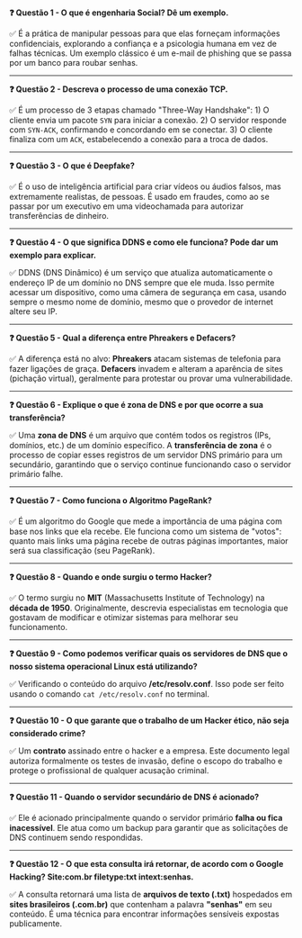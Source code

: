 **❓ Questão 1 - O que é engenharia Social? Dê um exemplo.**

✅ É a prática de manipular pessoas para que elas forneçam informações confidenciais, explorando a confiança e a psicologia humana em vez de falhas técnicas. Um exemplo clássico é um e-mail de phishing que se passa por um banco para roubar senhas.

***

**❓ Questão 2 - Descreva o processo de uma conexão TCP.**

✅ É um processo de 3 etapas chamado "Three-Way Handshake": 1) O cliente envia um pacote `SYN` para iniciar a conexão. 2) O servidor responde com `SYN-ACK`, confirmando e concordando em se conectar. 3) O cliente finaliza com um `ACK`, estabelecendo a conexão para a troca de dados.

***

**❓ Questão 3 - O que é Deepfake?**

✅ É o uso de inteligência artificial para criar vídeos ou áudios falsos, mas extremamente realistas, de pessoas. É usado em fraudes, como ao se passar por um executivo em uma videochamada para autorizar transferências de dinheiro.

***

**❓ Questão 4 - O que significa DDNS e como ele funciona? Pode dar um exemplo para explicar.**

✅ DDNS (DNS Dinâmico) é um serviço que atualiza automaticamente o endereço IP de um domínio no DNS sempre que ele muda. Isso permite acessar um dispositivo, como uma câmera de segurança em casa, usando sempre o mesmo nome de domínio, mesmo que o provedor de internet altere seu IP.

***

**❓ Questão 5 - Qual a diferença entre Phreakers e Defacers?**

✅ A diferença está no alvo: **Phreakers** atacam sistemas de telefonia para fazer ligações de graça. **Defacers** invadem e alteram a aparência de sites (pichação virtual), geralmente para protestar ou provar uma vulnerabilidade.

***

**❓ Questão 6 - Explique o que é zona de DNS e por que ocorre a sua transferência?**

✅ Uma **zona de DNS** é um arquivo que contém todos os registros (IPs, domínios, etc.) de um domínio específico. A **transferência de zona** é o processo de copiar esses registros de um servidor DNS primário para um secundário, garantindo que o serviço continue funcionando caso o servidor primário falhe.

***

**❓ Questão 7 - Como funciona o Algoritmo PageRank?**

✅ É um algoritmo do Google que mede a importância de uma página com base nos links que ela recebe. Ele funciona como um sistema de "votos": quanto mais links uma página recebe de outras páginas importantes, maior será sua classificação (seu PageRank).

***

**❓ Questão 8 - Quando e onde surgiu o termo Hacker?**

✅ O termo surgiu no **MIT** (Massachusetts Institute of Technology) na **década de 1950**. Originalmente, descrevia especialistas em tecnologia que gostavam de modificar e otimizar sistemas para melhorar seu funcionamento.

***

**❓ Questão 9 - Como podemos verificar quais os servidores de DNS que o nosso sistema operacional Linux está utilizando?**

✅ Verificando o conteúdo do arquivo **/etc/resolv.conf**. Isso pode ser feito usando o comando `cat /etc/resolv.conf` no terminal.

***

**❓ Questão 10 - O que garante que o trabalho de um Hacker ético, não seja considerado crime?**

✅ Um **contrato** assinado entre o hacker e a empresa. Este documento legal autoriza formalmente os testes de invasão, define o escopo do trabalho e protege o profissional de qualquer acusação criminal.

***

**❓ Questão 11 - Quando o servidor secundário de DNS é acionado?**

✅ Ele é acionado principalmente quando o servidor primário **falha ou fica inacessível**. Ele atua como um backup para garantir que as solicitações de DNS continuem sendo respondidas.

***

**❓ Questão 12 - O que esta consulta irá retornar, de acordo com o Google Hacking? Site:com.br filetype:txt intext:senhas.**

✅ A consulta retornará uma lista de **arquivos de texto (.txt)** hospedados em **sites brasileiros (.com.br)** que contenham a palavra **"senhas"** em seu conteúdo. É uma técnica para encontrar informações sensíveis expostas publicamente.

